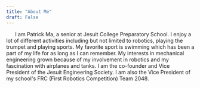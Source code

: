 ```yaml
---
title: "About Me"
draft: False
---
```


&nbsp;&nbsp;&nbsp;&nbsp;&nbsp;&nbsp;I am Patrick Ma, a senior at Jesuit College Preparatory School. I enjoy a lot of different activities including but not limited to robotics, playing the trumpet and playing sports. My favorite sport is swimming which has been a part of my life for as long as I can remember. My interests in mechanical engineering grown because of my involvement in robotics and my fascination with airplanes and tanks. I am the co-founder and Vice President of the Jesuit Engineering Society. I am also the Vice President of my school's FRC (First Robotics Competition) Team 2048.